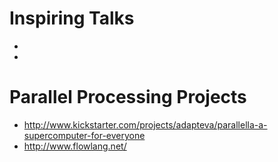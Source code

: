 # Inspiring Talks

*
*

# Parallel Processing Projects

* http://www.kickstarter.com/projects/adapteva/parallella-a-supercomputer-for-everyone
* http://www.flowlang.net/ 